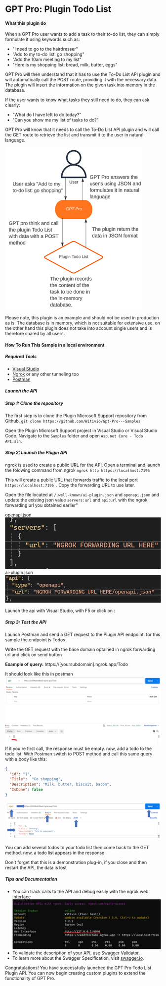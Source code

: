 ﻿# GPT Pro: Plugin Todo List

#### What this plugin do

When a GPT Pro user wants to add a task to their to-do list, they can simply formulate it using keywords such as:

- "I need to go to the hairdresser"
- "Add to my to-do list: go shopping"
- "Add the 10am meeting to my list"
- "Here is my shopping list: bread, milk, butter, eggs"

GPT Pro will then understand that it has to use the To-Do List API plugin and will automatically call the POST route, providing it with the necessary data. The plugin will insert the information on the given task into memory in the database.

If the user wants to know what tasks they still need to do, they can ask clearly:

- "What do I have left to do today?"
- "Can you show me my list of tasks to do?"

GPT Pro will know that it needs to call the To-Do List API plugin and will call the GET route to retrieve the list and transmit it to the user in natural language.

![Alt text](DiagramTodoList.png)

Please note, this plugin is an example and should not be used in production as is. The database is in memory, which is not suitable for extensive use.
on the other hand this plugin does not take into account single users and is therefore shared by all users.

#### How To Run This Sample in a local environment

##### Required Tools

- [Visual Studio](https://visualstudio.microsoft.com/fr/downloads/)
- [Ngrok](https://ngrok.com/) or any other tunneling too
- [Postman](https://www.postman.com/)

##### Launch the API

##### Step 1: Clone the repository

The first step is to clone the Plugin Microsoft Support repository from Github.
`git clone https://github.com/Witivio/Gpt-Pro---Samples`

Open the Plugin Microsoft Support project in Visual Studio or Visual Studio Code. Navigate to the `Samples` folder and open `Asp.net Core - Todo API.sln`.

##### Step 2: Launch the Plugin API

ngrok is used to create a public URL for the API.
Open a terminal and launch the folowing command from ngrok
`ngrok http https://localhost:7196 `

This will create a public URL that forwards traffic to the local port `https://localhost:7196 `. Copy the forwarding URL to use later.

Open the file located at `/.well-known/ai-plugin.json` and `openapi.json` and update the existing json value `servers:url` and `api:url` with the ngrok forwarding url you obtained earlier"

openapi.json
![Alt text](image-3.png)
ai-plugin.json
![Alt text](image-2.png)

Launch the api with Visual Studio, with F5 or click on :

##### Step 3: Test the API

Launch Postman and send a GET request to the Plugin API endpoint.
for this sample the endpoint is Todos

Write the GET request with the base domain optained in ngrok forwarding url and click on send button

**Example of query:** https://[yoursubdomain].ngrok.app/Todo

It should look like this in postman
![Alt text](image-1.png)
If it you're first call, the response must be empty.
now, add a todo to the todo list.
With Postman switch to POST method
and call this same query with a body like this:

```JSON
{
  "id": "1",
  "Title":  "Go shopping",
  "Description": "Milk, butter, biscuit, bacon",
  "IsDone": false
}
```

![Alt text](image.png)

You can add several todos to your todo list then come back to the GET method.
now, a todo list appears in the response

Don't forget that this is a demonstration plug-in, if you close and then restart the API, the data is lost

##### Tips and Documentation

- You can track calls to the API and debug easily with the ngrok web interface
  ![Alt text](image-4.png)
- To validate the description of your API, use [Swagger Validator](https://validator.swagger.io/).
- To learn more about the Swagger Specification, visit [swagger.io](https://swagger.io/specification/).

Congratulations! You have successfully launched the GPT Pro Todo List Plugin API.
You can now begin creating custom plugins to extend the functionality of GPT Pro.
